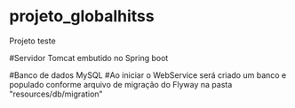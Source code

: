 # projeto_globalhitss
Projeto teste

#Servidor Tomcat embutido no Spring boot

#Banco de dados MySQL
#Ao iniciar o WebService será criado um banco e populado conforme arquivo de migração do Flyway na pasta "resources/db/migration"

